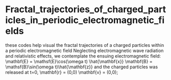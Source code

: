# Fractal_trajectories_of_charged_particles_in_periodic_electromagnetic_fields
these codes help visual the fractal trajectories of a charged particles within a periodic electromagnetic field
Neglecting electromagnetic wave radiation and relativistic effects, we contemplate the ensuing electromagnetic field:
\mathbf{E} = \mathsf{E}\cos(\omega t) \hat{\mathbf{x}}
\mathbf{B} = \mathsf{B}\sin(\omega t)\hat{\mathbf{z}}
and the charged particles was released at t=0, \mathbf{r} = (0,0) \mathbf{v} = (0,0);
